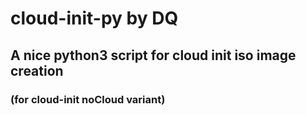 # cloud-init-py by DQ

## A nice python3 script for cloud init iso image creation 
### (for cloud-init noCloud variant)

